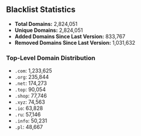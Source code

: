 ## Blacklist Statistics

- **Total Domains:** 2,824,051
- **Unique Domains:** 2,824,051
- **Added Domains Since Last Version:** 833,767
- **Removed Domains Since Last Version:** 1,031,632

### Top-Level Domain Distribution

-  `.com`: 1,233,625
-  `.org`: 235,844
-  `.net`: 174,273
-  `.top`: 90,054
-  `.shop`: 77,746
-  `.xyz`: 74,563
-  `.io`: 63,828
-  `.ru`: 57,146
-  `.info`: 50,231
-  `.pl`: 48,667
